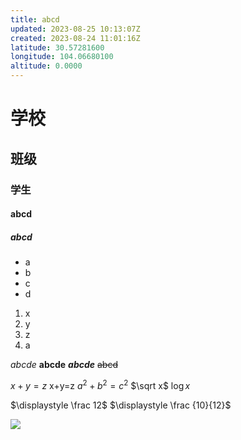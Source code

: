 ```yaml
---
title: abcd
updated: 2023-08-25 10:13:07Z
created: 2023-08-24 11:01:16Z
latitude: 30.57281600
longitude: 104.06680100
altitude: 0.0000
---
```


# 学校
## 班级
### 学生
#### abcd
##### abcd

* a
* b
* c
* d

1. x
2. y
3. z
4. a

*abcde*
**abcde**
***abcde***
~~abcd~~

$x+y=z$
x+y=z
$a^2+b^2=c^2$
$\sqrt x$
$\log x$

$\displaystyle \frac 12$
$\displaystyle \frac {10}{12}$


![](https://img-blog.csdnimg.cn/20200327092712195.png)



